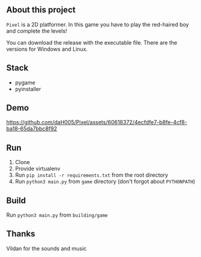 About this project
-------------

`Pixel` is a 2D platformer. In this game you have to play the red-haired boy and complete the levels!

You can download the release with the executable file. There are the versions for Windows and Linux.

Stack
-----
- pygame
- pyinstaller

Demo
----
https://github.com/daH005/Pixel/assets/60618372/4ecfdfe7-b8fe-4cf8-ba18-65da7bbc8f92

Run
----------

1. Clone
2. Provide virtualenv
3. Run `pip install -r requirements.txt` from the root directory
4. Run `python3 main.py` from `game` directory (don't forgot about `PYTHONPATH`)

Build
--------------------------------------------
Run `python3 main.py` from `building/game`

Thanks
------
Vildan for the sounds and music
